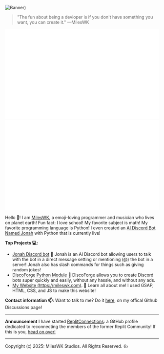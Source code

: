 ![Banner)](https://github.com/user-attachments/assets/24509365-abf2-4824-a39c-863474b95551)
> "The fun about being a devloper is if you don't have something you want, you can create it."   —MilesWK

![](https://raw.githubusercontent.com/MilesWK/github-stats/master/generated/languages.svg#gh-dark-mode-only)
![](https://raw.githubusercontent.com/MilesWK/github-stats/master/generated/overview.svg#gh-dark-mode-only)

Hello 👋! I am [MilesWK](https://mileswk.com/), a emoji-loving programmer and musician who lives on planet earth! Fun fact: I love school! My favorite subject is math! My favorite programming language is Python! I even created an [AI Discord Bot Named Jonah](https://jonah.mileswk.com/) with Python that is currently live!

**Top Projects 💻:**
- [Jonah Discord bot](https://jonah.mileswk.com) 🐷
  Jonah is an AI Discord bot allowing users to talk with the bot in a direct message setting or mentioning (@) the bot in a server! Jonah also has slash commands for things such as giving random jokes!
- [DiscoForge Python Module](https://github.com/MilesWK/DiscoForge) 🔨
  DiscoForge allows you to create Discord bots super quickly and easily, without any hassle, and without any ads.
- [My Website (https://mileswk.com)](https://mileswk.com). 🙂
  Learn all about me! I used GSAP, HTML, CSS, and JS to make this website!
  
**Contact information 📫:**
Want to talk to me? Do it [here](https://github.com/MilesWK/MilesWK/discussions/), on my offical Github Discussions page!

--------------
**Announcement**
I have started [ReplitConnections](https://github.com/ReplitConnections/): a GitHub profile dedicated to reconnecting the members of the former Replit Community! If this is you, [head on over!](https://github.com/ReplitConnections/ReplitConnections/)

--------

Copyright (c) 2025: MilesWK Studios. All Rights Reserved. 👍
